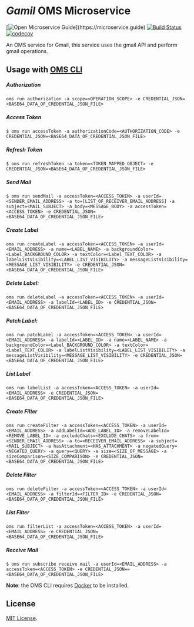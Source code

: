# _Gamil_ OMS Microservice

[![Open Microservice Guide](https://img.shields.io/badge/OMS%20Enabled-👍-green.svg?)](https://microservice.guide)
[![Build Status](https://travis-ci.com/oms-services/gmail.svg?branch=master)](https://travis-ci.com/oms-services/gmail)
[![codecov](https://codecov.io/gh/oms-services/gmail/branch/master/graph/badge.svg)](https://codecov.io/gh/oms-services/gmail)

An OMS service for Gmail, this service uses the gmail API and perform gmail operations.

## Usage with [OMS CLI](https://www.npmjs.com/package/@microservices/oms)

##### Authorization
```shell
oms run authorization -a scope=<OPERATION_SCOPE> -e CREDENTIAL_JSON=<BASE64_DATA_OF_CREDENTIAL_JSON_FILE>
```
##### Access Token
```shell
$ oms run accessToken -a authorizationCode=<AUTHORIZATION_CODE> -e CREDENTIAL_JSON=<BASE64_DATA_OF_CREDENTIAL_JSON_FILE>
```
##### Refresh Token
```shell
$ oms run refreshToken -a token=<TOKEN_MAPPED_OBJECT> -e CREDENTIAL_JSON=<BASE64_DATA_OF_CREDENTIAL_JSON_FILE>
```
##### Send Mail
```shell
$ oms run sendMail -a accessToken=<ACCESS_TOKEN> -a userId=<SENDER_EMAIL_ADDRESS> -a to=[LIST_OF_RECEIVER_EMAIL_ADDRESS] -a subject=<MAIL_SUBJECT> -a body=<MESSAGE_BODY> -a accessToken=<ACCESS_TOKEN> -e CREDENTIAL_JSON=<BASE64_DATA_OF_CREDENTIAL_JSON_FILE>
```
##### Create Label
```shell
oms run createLabel -a accessToken=<ACCESS_TOKEN> -a userId=<EMAIL_ADDRESS> -a name=<LABEL_NAME> -a backgroundColor=<Label_BACKGROUND_COLOR> -a textColor=<Label_TEXT_COLOR> -a labelListVisibility=<LABEL_LIST_VISIBILITY> -a messageListVisibility=<MESSAGE_LIST_VISIBILITY> -e CREDENTIAL_JSON=<BASE64_DATA_OF_CREDENTIAL_JSON_FILE>
```
##### Delete Label:
```shell
oms run deleteLabel -a accessToken=<ACCESS_TOKEN> -a userId=<EMAIL_ADDRESS> -a labelId=<LABEL_ID> -e CREDENTIAL_JSON=<BASE64_DATA_OF_CREDENTIAL_JSON_FILE>
```
##### Patch Label:
```shell
oms run patchLabel -a accessToken=<ACCESS_TOKEN> -a userId=<EMAIL_ADDRESS> -a labelId=<LABEL_ID> -a name=<LABEL_NAME> -a backgroundColor=<Label_BACKGROUND_COLOR> -a textColor=<Label_TEXT_COLOR> -a labelListVisibility=<LABEL_LIST_VISIBILITY> -a messageListVisibility=<MESSAGE_LIST_VISIBILITY> -e CREDENTIAL_JSON=<BASE64_DATA_OF_CREDENTIAL_JSON_FILE>
```
##### List Label
```shell
oms run labelList -a accessToken=<ACCESS_TOKEN> -a userId=<EMAIL_ADDRESS> -e CREDENTIAL_JSON=<BASE64_DATA_OF_CREDENTIAL_JSON_FILE>
```
##### Create Filter
```shell
oms run createFilter -a accessToken=<ACCESS_TOKEN> -a userId=<EMAIL_ADDRESS> -a addLabelId=<ADD_LABEL_ID> -a removeLabelId=<REMOVE_LABEL_ID> -a excludeChats=<EXCLUDE_CHATS> -a from=<SENDER_EMAIl_ADDRESS> -a to=<RECEIVER_EMAIL_ADDRESS> -a subject=<MAIL_SUBJECT> -a hasAttachment=<HAS_ATTACHMENT> -a negatedQuery=<NEGATED_QUERY> -a query=<QUERY> -a size=<SIZE_OF_MESSAGE> -a sizeComparison=<SIZE_COMPARISON> -e CREDENTIAL_JSON=<BASE64_DATA_OF_CREDENTIAL_JSON_FILE>
```
##### Delete Filter
```shell
oms run deleteFilter -a accessToken=<ACCESS_TOKEN> -a userId=<EMAIL_ADDRESS> -a filterId=<FILTER_ID> -e CREDENTIAL_JSON=<BASE64_DATA_OF_CREDENTIAL_JSON_FILE>
```
##### List Filter
```shell
oms run filterList -a accessToken=<ACCESS_TOKEN> -a userId=<EMAIL_ADDRESS> -e CREDENTIAL_JSON=<BASE64_DATA_OF_CREDENTIAL_JSON_FILE>
```
##### Receive Mail
```shell
$ oms run subscribe receive mail -a userId=<EMAIL_ADDRESS> -a accessToken=<ACCESS_TOKEN> -e CREDENTIAL_JSON==<BASE64_DATA_OF_CREDENTIAL_JSON_FILE>
```

**Note**: the OMS CLI requires [Docker](https://docs.docker.com/install/) to be installed.

## License
[MIT License](https://github.com/oms-services/gmail/blob/master/LICENSE).
